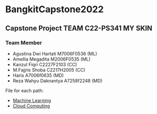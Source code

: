 # BangkitCapstone2022

## Capstone Project TEAM C22-PS341 MY SKIN
### Team Member 
- Agustina Dwi Hartati M7006F0536 (ML)
- Amellia Megadita M2006F0535 (ML)
- Kanzul Fiqri C2227F2103 (CC)
- M.Fajjris Shoba C2217H2005 (CC) 
- Haris A7006f0635 (MD)
- Reza Wahyu Daknantya A7258f2248 (MD) 

File for each path:
- [Machine Learning](https://github.com/KanzulF/BangkitCapstone2022/tree/Machine-Learning)
- [Cloud Computing](https://github.com/KanzulF/BangkitCapstone2022/tree/main)

